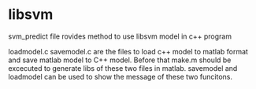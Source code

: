 # libsvm
svm_predict file rovides method to use libsvm model in c++ program

loadmodel.c savemodel.c are the files to load c++ model to matlab format and save matlab model to C++ model. Before that make.m should be excecuted to generate libs of these two files in matlab. savemodel and loadmodel can be used to show the message of these two funcitons.
